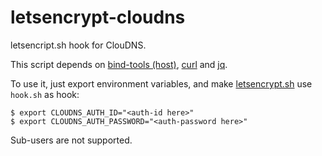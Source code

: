 # letsencrypt-cloudns

letsencript.sh hook for ClouDNS.

This script depends on [bind-tools (host)](http://www.isc.org/software/bind), [curl](https://curl.haxx.se/) and [jq](https://stedolan.github.io/jq/).

To use it, just export environment variables, and make [letsencrypt.sh](https://github.com/lukas2511/letsencrypt.sh) use `hook.sh` as hook:

    $ export CLOUDNS_AUTH_ID="<auth-id here>"
    $ export CLOUDNS_AUTH_PASSWORD="<auth-password here>"

Sub-users are not supported.
